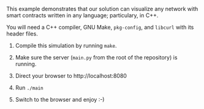 This example demonstrates that our solution can visualize any network with smart
contracts written in any language; particulary, in C++.

You will need a C++ compiler, GNU Make, `pkg-config`, and `libcurl` with its
header files.

1. Compile this simulation by running `make`.

2. Make sure the server (`main.py` from the root of the repository) is running.

3. Direct your browser to http://localhost:8080

4. Run `./main`

5. Switch to the browser and enjoy :-)
